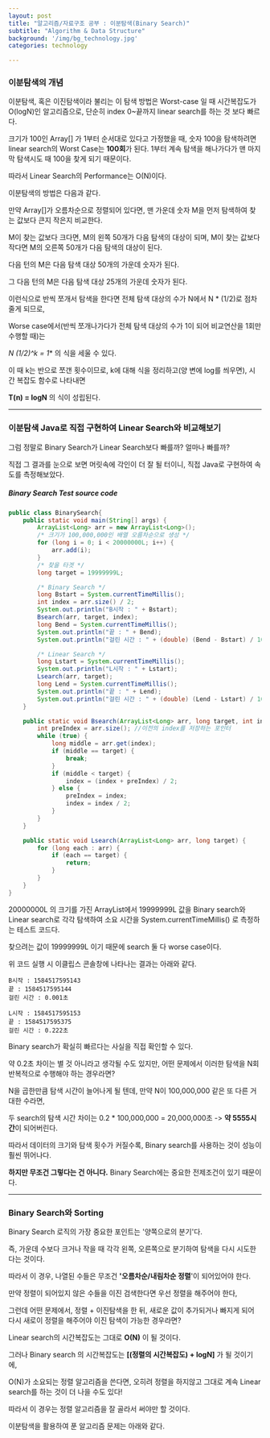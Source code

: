```yaml
---
layout: post
title: "알고리즘/자료구조 공부 : 이분탐색(Binary Search)"
subtitle: "Algorithm & Data Structure"
background: '/img/bg_technology.jpg'
categories: technology

---
```




### 이분탐색의 개념

이분탐색, 혹은 이진탐색이라 불리는 이 탐색 방법은 Worst-case 일 때 시간복잡도가 O(logN)인 알고리즘으로, 단순히 index 0~끝까지 linear search를 하는 것 보다 빠르다.



크기가 100인 Array[] 가 1부터 순서대로 있다고 가정했을 때, 숫자 100을 탐색하려면 linear search의 Worst Case는 **100회**가 된다.  1부터 계속 탐색을 해나가다가 맨 마지막 탐색시도 때 100을 찾게 되기 때문이다.

따라서 Linear Search의 Performance는 O(N)이다.



이분탐색의 방법은 다음과 같다.

만약 Array[]가 오름차순으로 정렬되어 있다면, 맨 가운데 숫자 M을 먼저 탐색하여 찾는 값보다 큰지 작은지 비교한다.

M이 찾는 값보다 크다면,  M의 왼쪽 50개가 다음 탐색의 대상이 되며, M이 찾는 값보다 작다면 M의 오른쪽 50개가 다음 탐색의 대상이 된다.

다음 턴의 M은 다음 탐색 대상 50개의 가운데 숫자가 된다.

그 다음 턴의 M은 다음 탐색 대상 25개의 가운데 숫자가 된다.

이런식으로 반씩 쪼개서 탐색을 한다면 전체 탐색 대상의 수가 N에서 N * (1/2)로 점차 줄게 되므로, 

Worse case에서(반씩 쪼개나가다가 전체 탐색 대상의 수가 1이 되어 비교연산을 1회만 수행할 때)는 

**N* (1/2)^k = 1** 의 식을 세울 수 있다.

이 때 k는 반으로 쪼갠 횟수이므로, k에 대해 식을 정리하고(양 변에 log를 씌우면), 시간 복잡도 함수로 나타내면

**T(n) = logN** 의 식이 성립된다.



---



### 이분탐색 Java로 직접 구현하여 Linear Search와 비교해보기

그럼 정말로 Binary Search가 Linear Search보다 빠를까? 얼마나 빠를까? 

직접 그 결과를 눈으로 보면 머릿속에 각인이 더 잘 될 터이니, 직접 Java로 구현하여 속도를 측정해보았다.



##### Binary Search Test source code

```Java
public class BinarySearch{
	public static void main(String[] args) {
		ArrayList<Long> arr = new ArrayList<Long>();
		/* 크기가 100,000,000인 배열 오름차순으로 생성 */
		for (long i = 0; i < 20000000L; i++) {
			arr.add(i);
		}
		/* 찾을 타겟 */
		long target = 19999999L;

		/* Binary Search */
		long Bstart = System.currentTimeMillis();
		int index = arr.size() / 2;
		System.out.println("B시작 : " + Bstart);
		Bsearch(arr, target, index);
		long Bend = System.currentTimeMillis();
		System.out.println("끝 : " + Bend);
		System.out.println("걸린 시간 : " + (double) (Bend - Bstart) / 1000 + "초");

		/* Linear Search */
		long Lstart = System.currentTimeMillis();
		System.out.println("L시작 : " + Lstart);
		Lsearch(arr, target);
		long Lend = System.currentTimeMillis();
		System.out.println("끝 : " + Lend);
		System.out.println("걸린 시간 : " + (double) (Lend - Lstart) / 1000 + "초");
	}

	public static void Bsearch(ArrayList<Long> arr, long target, int index) {
        int preIndex = arr.size(); //이전의 index를 저장하는 포인터
		while (true) {
			long middle = arr.get(index);
			if (middle == target) {
				break;
			}
			if (middle < target) {
				index = (index + preIndex) / 2;
			} else {
                preIndex = index;
				index = index / 2;
			}
		}
	}

	public static void Lsearch(ArrayList<Long> arr, long target) {
		for (long each : arr) {
			if (each == target) {
				return;
			}
		}
	}
}
```



20000000L 의 크기를 가진 ArrayList에서 19999999L 값을 Binary search와 Linear search로 각각 탐색하여 소요 시간을 System.currentTimeMillis() 로 측정하는 테스트 코드다. 

찾으려는 값이 19999999L 이기 때문에 search 둘 다 worse case이다.

위 코드 실행 시 이클립스 콘솔창에 나타나는 결과는 아래와 같다.

```
B시작 : 1584517595143
끝 : 1584517595144
걸린 시간 : 0.001초

L시작 : 1584517595153
끝 : 1584517595375
걸린 시간 : 0.222초
```

Binary search가 확실히 빠르다는 사실을 직접 확인할 수 있다. 



약 0.2초 차이는 별 것 아니라고 생각될 수도 있지만, 어떤 문제에서 이러한 탐색을 N회 반복적으로 수행해야 하는 경우라면? 

N을 곱한만큼 탐색 시간이 늘어나게 될 텐데, 만약 N이 100,000,000 같은 또 다른 거대한 수라면,

두 search의 탐색 시간 차이는 0.2 * 100,000,000 = 20,000,000초 -> **약 5555시간**이 되어버린다.

따라서 데이터의 크기와 탐색 횟수가 커질수록, Binary search를 사용하는 것이 성능이 훨씬 뛰어나다.



**하지만 무조건 그렇다는 건 아니다.** Binary Search에는 중요한 전제조건이 있기 때문이다.



---



### Binary Search와 Sorting

Binary Search 로직의 가장 중요한 포인트는 '양쪽으로의 분기'다. 

즉, 가운데 수보다 크거나 작을 때 각각 왼쪽, 오른쪽으로 분기하여 탐색을 다시 시도한다는 것이다.

따라서 이 경우, 나열된 수들은 무조건 **'오름차순/내림차순 정렬**'이 되어있어야 한다.

만약 정렬이 되어있지 않은 수들을 이진 검색한다면 우선 정렬을 해주어야 한다,



그런데 어떤 문제에서, 정렬 + 이진탐색을 한 뒤, 새로운 값이 추가되거나 빠지게 되어 다시 새로이 정렬을 해주어야 이진 탐색이 가능한 경우라면?

Linear search의 시간복잡도는 그대로 **O(N)** 이 될 것이다.

그러나 Binary search 의 시간복잡도는 **[(정렬의 시간복잡도) + logN]** 가 될 것이기에, 

O(N)가 소요되는 정렬 알고리즘을 쓴다면, 오히려 정렬을 하지않고 그대로 계속 Linear search를 하는 것이 더 나을 수도 있다!

따라서 이 경우는 정렬 알고리즘을 잘 골라서 써야만 할 것이다.



이분탐색을 활용하여 푼 알고리즘 문제는 아래와 같다.

<!-- 
1. 프로그래머스 이분탐색 - 예산 (Level 3)
[Name of Link]({% post_url 2020-03-21-프로그래머스 이분탐색 - 예산 (Level 3) %})

2. 프로그래머스 이분탐색 - 입국심사 (Level 3)
[Link to a post]({% link _posts/2020-03-21-프로그래머스 이분탐색 - 입국심사 (Level 3) %}) -->